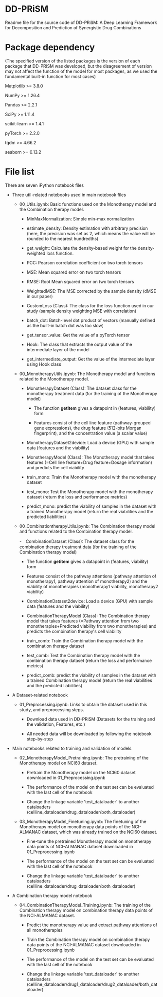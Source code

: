 # DD-PRiSM
Readme file for the source code of DD-PRiSM: A Deep Learning Framework for Decomposition and Prediction of Synergistic Drug Combinations


# Package dependency
(The specified version of the listed packages is the version of each package that DD-PRiSM was developed, but the disagreement of version may not affect the function of the model for most packages, as we used the fundamental built-in function for most cases)

Matplotlib >= 3.8.0

NumPy >= 1.26.4

Pandas >= 2.2.1

SciPy >= 1.11.4

scikit-learn >= 1.4.1

pyTorch >= 2.2.0

tqdm >= 4.66.2

seaborn >= 0.13.2


# File list
There are seven iPython notebook files

- Three util-related notebooks used in main notebook files
  - 00_Utils.ipynb: Basic functions used on the Monotherapy model and the Combination therapy model.

    - MinMaxNormalization: Simple min-max normalization
   
    - estimate_density: Density estimation with arbitrary precision (here, the precision was set as 2, which means the value will be rounded to the nearest hundredths)
   
    - get_weight: Calculate the density-based weight for the density-weighted loss function.
   
    - PCC: Pearson correlation coefficient on two torch tensors
   
    - MSE: Mean squared error on two torch tensors
      
    - RMSE: Root Mean squared error on two torch tensors
   
    - WeightedMSE: The MSE corrected by the sample density (dMSE in our paper)
   
    - CustomLoss (Class): The class for the loss function used in our study (sample density weighting MSE with correlation)
   
    - batch_dot: Batch-level dot product of vectors (manually defined as the built-in batch dot was too slow)
   
    - get_tensor_value: Get the value of a pyTorch tensor
   
    - Hook: The class that extracts the output value of the intermediate layer of the model
   
    - get_intermediate_output: Get the value of the intermediate layer using Hook class



  - 00_MonotherapyUtils.ipynb: The Monotherapy model and functions related to the Monotherapy model.
 
    - MonotherapyDataset (Class): The dataset class for the monotherapy treatment data (for the training of the Monotherapy model)
   
      - The function __getitem__ gives a datapoint in (features, viability) form
      
      - Features consist of the cell line feature (pathway-grouped gene expressions), the drug feature (512-bits Morgan fingerprint), and the concentration value (a scalar value)
   
    - MonotherapyDataset2device: Load a device (GPU) with sample data (features and the viability)
   
    - MonotherapyModel (Class): The Monotherapy model that takes features (=Cell line feature+Drug feature+Dosage information) and predicts the cell viability
   
    - train_mono: Train the Monotherapy model with the monotherapy dataset
   
    - test_mono: Test the Monotherapy model with the monotherapy dataset (return the loss and performance metrics)
   
    - predict_mono: predict the viability of samples in the dataset with a trained Monotherapy model (return the real viabilities and the predicted liabilities)



  - 00_CombinationtherapyUtils.ipynb: The Combination therapy model and functions related to the Combination therapy model.
 
    -　CombinationDataset (Class): The dataset class for the combination therapy treatment data (for the training of the Combination therapy model)

      - The function __getitem__ gives a datapoint in (features, viability) form
   
      - Features consist of the pathway attentions (pathway attention of monotherapy1, pathway attention of monotherapy2) and the viability of monotherapies (monotherapy1 viability, monotherapy2 viability)
   
    - CombinationDataset2device: Load a device (GPU) with sample data (features and the viability)
   
    - CombinationTherapyModel (Class): The Combination therapy model that takes features (=Pathway attention from two monotherapies+Predicted viability from two monotherapies) and predicts the combination therapy's cell viability
   
    - train_comb: Train the Combination therapy model with the combination therapy dataset
   
    - test_comb: Test the Combination therapy model with the combination therapy dataset (return the loss and performance metrics)
   
    - predict_comb: predict the viability of samples in the dataset with a trained Combination therapy model (return the real viabilities and the predicted liabilities)



- A Dataset-related notebook
  - 01_Preprocessing.ipynb: Links to obtain the dataset used in this study, and preprocessing steps.

    - Download data used in DD-PRiSM (Datasets for the training and the validation, Features, etc.)

    - All needed data will be downloaded by following the notebook step-by-step


   
- Main notebooks related to training and validation of models 
  - 02_MonotherapyModel_Pretraining.ipynb: The pretraining of the Monotherapy model on NCI60 dataset.

    - Pretrain the Monotherapy model on the NCI60 dataset downloaded in 01_Preprocessing.ipynb
   
    - The performance of the model on the test set can be evaluated with the last cell of the notebook
    
    - Change the linkage variable 'test_dataloader' to another dataloaders (cellline_dataloader/drug_dataloader/both_dataloader)

    
  - 03_MonotherapyModel_Finetuning.ipynb: The finetuning of the Monotherapy model on monotherapy data points of the NCI-ALMANAC dataset, which was already trained on the NCI60 dataset.
 
    - Fine-tune the pretrained Monotherapy model on monotherapy data points of NCI-ALMANAC dataset downloaded in 01_Preprocessing.ipynb
   
    - The performance of the model on the test set can be evaluated with the last cell of the notebook
    
    - Change the linkage variable 'test_dataloader' to another dataloaders (cellline_dataloader/drug_dataloader/both_dataloader)


    
- A Combination therapy model notebook
  - 04_CombinationTherapyModel_Training.ipynb: The training of the Combination therapy model on combination therapy data points of the NCI-ALMANAC dataset.

    - Predict the monotherapy value and extract pathway attentions of all monotherapies
    
    - Train the Combination therapy model on combination therapy data points of the NCI-ALMANAC dataset downloaded in 01_Preprocessing.ipynb
   
    - The performance of the model on the test set can be evaluated with the last cell of the notebook
    
    - Change the linkage variable 'test_dataloader' to another dataloaders (cellline_dataloader/drug1_dataloader/drug2_dataloader/both_dataloader)

